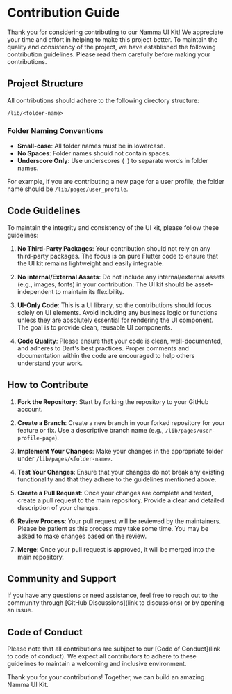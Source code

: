 # Contribution Guide

Thank you for considering contributing to our Namma UI Kit! We appreciate your time and effort in helping to make this project better. To maintain the quality and consistency of the project, we have established the following contribution guidelines. Please read them carefully before making your contributions.

## Project Structure

All contributions should adhere to the following directory structure:

```
/lib/<folder-name>  
```

### Folder Naming Conventions

- **Small-case**: All folder names must be in lowercase.
- **No Spaces**: Folder names should not contain spaces.
- **Underscore Only**: Use underscores (`_`) to separate words in folder names.

For example, if you are contributing a new page for a user profile, the folder name should be `/lib/pages/user_profile`.

## Code Guidelines

To maintain the integrity and consistency of the UI kit, please follow these guidelines:

1. **No Third-Party Packages**: Your contribution should not rely on any third-party packages. The focus is on pure Flutter code to ensure that the UI kit remains lightweight and easily integrable.
   
2. **No internal/External Assets**: Do not include any internal/external assets (e.g., images, fonts) in your contribution. The UI kit should be asset-independent to maintain its flexibility.

3. **UI-Only Code**: This is a UI library, so the contributions should focus solely on UI elements. Avoid including any business logic or functions unless they are absolutely essential for rendering the UI component. The goal is to provide clean, reusable UI components.

4. **Code Quality**: Please ensure that your code is clean, well-documented, and adheres to Dart's best practices. Proper comments and documentation within the code are encouraged to help others understand your work.


## How to Contribute

1. **Fork the Repository**: Start by forking the repository to your GitHub account.

2. **Create a Branch**: Create a new branch in your forked repository for your feature or fix. Use a descriptive branch name (e.g., `/lib/pages/user-profile-page`).

3. **Implement Your Changes**: Make your changes in the appropriate folder under `/lib/pages/<folder-name>`.

4. **Test Your Changes**: Ensure that your changes do not break any existing functionality and that they adhere to the guidelines mentioned above.

5. **Create a Pull Request**: Once your changes are complete and tested, create a pull request to the main repository. Provide a clear and detailed description of your changes.

6. **Review Process**: Your pull request will be reviewed by the maintainers. Please be patient as this process may take some time. You may be asked to make changes based on the review.

7. **Merge**: Once your pull request is approved, it will be merged into the main repository.

## Community and Support

If you have any questions or need assistance, feel free to reach out to the community through [GitHub Discussions](link to discussions) or by opening an issue.

## Code of Conduct

Please note that all contributions are subject to our [Code of Conduct](link to code of conduct). We expect all contributors to adhere to these guidelines to maintain a welcoming and inclusive environment.

Thank you for your contributions! Together, we can build an amazing Namma UI Kit.
